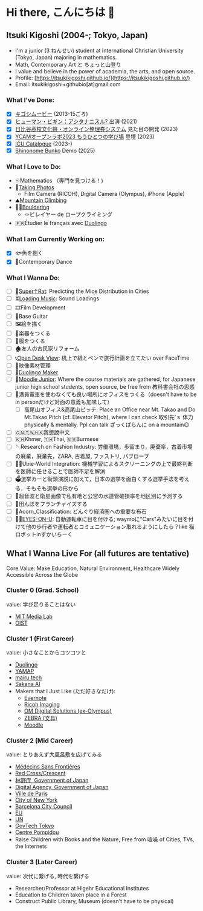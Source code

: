 # Hi there, こんにちは 👋
## Itsuki Kigoshi (2004-; Tokyo, Japan)
- I'm a junior (3 ねんせい) student at International Christian University (Tokyo, Japan) majoring in mathematics.
- Math, Contemporary Art と ちょっと山登り
- I value and believe in the power of academia, the arts, and open source.
- Profile: [https://itsukikigoshi.github.io/](https://itsukikigoshi.github.io/)
- Email: itsukikigoshi+githubio[at]gmail.com

### What I've Done:
- [x] [キゴシムービー](https://www.youtube.com/@itsukikigoshi) (2013-15ごろ)
- [x] [ヒューマン・ビギン：アシタナニスル?](https://theatreforall.net/movie/human-begin-what-arewedoingtomorrow/) 出演 (2021)
- [x] [日比谷高校文化祭・オンライン整理券システム](http://2023.seiryofes.com) 見た目の開発 (2023)
- [x] [YCAMオープンラボ2023 もうひとつの学び場](https://www.ycam.jp/events/2023/openlab/) 登壇 (2023)
- [x] [ICU Catalogue](https://github.com/ItsukiKigoshi/icu-catalogue) (2023-)
- [x] [Shinonome Bunko](https://github.com/ItsukiKigoshi/shinonome-bunko) Demo (2025)

### What I Love to Do:
- ♾️Mathematics （専門を見つける！)
- 📸[Taking Photos](https://www.instagram.com/itsukikigoshi/)
  - Film Camera (RICOH), Digital Camera (Olympus), iPhone (Apple)
- ⛰️[Mountain Climbing](https://yamap.com/users/3971974)
- 🧗‍♀️[Bouldering](https://www.instagram.com/icuboulderingclub/)
  - 🪢ビレイヤー de ロープクライミング
- 🇫🇷Étudier le français avec [Duolingo](https://www.duolingo.com/profile/ItsukiKigoshi)

### What I am Currently Working on:
- [x] 🐟魚を捌く
- [x] 💃Contemporary Dance

### What I Wanna Do:
- [ ] 🐀[Super↑Rat](https://github.com/ItsukiKigoshi/super-rat): Predicting the Mice Distribution in Cities
- [ ] ⏳[Loading Music](https://github.com/ItsukiKigoshi/road-to-be-loaded): Sound Loadings
- [ ] 🎞Film Development
- [ ] 🎸Base Guitar
- [ ] 🖼️絵を描く
- [ ] 🎺楽器をつくる
- [ ] 👚服をつくる
- [ ] 🏚️友人の古民家リフォーム
- [ ] 📞[Open Desk View](https://github.com/ItsukiKigoshi/open-desk-view): 机上で紙とペンで旅行計画を立てたい over FaceTime
- [ ] 🎥映像素材管理
- [ ] 🦉[Duolingo Maker](https://github.com/ItsukiKigoshi/duolingo-maker)
- [ ] 🏫[Moodle Junior](https://github.com/ItsukiKigoshi/moodle-junior): Where the course materials are gathered, for Japanese junior high school students, open source, be free from 教科書会社の思惑
- [ ] 🚋満員電車を使わなくても良い場所にオフィスをつくる（doesn't have to be in personだけど対面の意義も加味して）
  - [ ] 高尾山オフィス&高尾山ピッチ: Place an Office near Mt. Takao and Do Mt.Takao Pitch (cf. Elevetor Pitch), where I can check 取引先’ｓ 体力 physically & mentally. Ppl can talk ざっくばらんに on a mountain😉
- [ ] 🇨🇳🇹🇼🇭🇰我想說中文
- [ ] 🇰🇭Khmer, 🇹🇭Thai, 🇲🇲Burmese
- [ ] 🪡Research on Fashion Industry: 労働環境，歩留まり，廃棄率，古着市場の廃棄，廃棄先，ZARA, 古着屋, ファストリ,  パブローブ
- [ ] 👩‍⚕️Ubie-World Integration: 機械学習によるスクリーニングの上で最終判断を医師に任せることで医師不足を解消
- [ ] 🗳選挙カーと街頭演説に加えて，日本の選挙を面白くする選挙手法を考える．そもそも選挙の形から
- [ ] 🚰超音波と衛星画像で私有地と公営の水道管破損率を地区別に予測する
- [ ] 🌾田んぼをフランチャイズする
- [ ] 🌰Acorn_Classification: どんぐり経済圏への重要な布石
- [ ] 👀🚗[EYES-ON-U](https://github.com/ItsukiKigoshi/eyes-on-u): 自動運転車に目を付ける; waymoに"Cars"みたいに目を付けて他の歩行者や運転者とコミュニケーション取れるようにしたら？like 猫ロボットinすかいらーく

## What I Wanna Live For (all futures are tentative)
Core Value: Make Education, Natural Environment, Healthcare Widely Accessible Across the Globe

### Cluster 0 (Grad. School)
value: 学び足りることはない
- [MIT Media Lab](https://www.media.mit.edu)
- [OIST](https://www.oist.jp)

### Cluster 1 (First Career)
value: 小さなことからコツコツと
- [Duolingo](https://careers.duolingo.com)
- [YAMAP](https://corporate.yamap.co.jp)
- [mairu tech](https://www.mairutech.com)
- [Sakana AI](https://sakana.ai)
- Makers that I Just Like (ただ好きなだけ):
  - [Evernote](https://evernote.com/ja-jp)
  - [Ricoh Imaging](https://www.ricoh-imaging.co.jp/japan/)
  - [OM Dijgital Solutions (ex-Olympus)](https://jp.omsystem.com)
  - [ZEBRA (文具)](https://www.zebra.co.jp/)
  - [Moodle](https://moodle.org)

### Cluster 2 (Mid Career)
value: とりあえず大風呂敷を広げてみる
- [Médecins Sans Frontières](https://www.msf.org)
- [Red Cross/Crescent](https://www.icrc.org/en)
- [林野庁, Government of Japan](https://www.rinya.maff.go.jp)
- [Digital Agency, Government of Japan](https://www.digital.go.jp)
- [Ville de Paris](https://www.paris.fr)
- [City of New York](https://www.nyc.gov)
- [Barcelona City Council](https://www.barcelona.cat/en)
- [EU](https://european-union.europa.eu/index_fr)
- [UN](https://www.un.org/en/)
- [GovTech Tokyo](https://www.govtechtokyo.or.jp)
- [Centre Pompidou](https://www.centrepompidou.fr/fr/)
- Raise Children with Books and the Nature, Free from 喧噪 of Cities, TVs, the Internets

### Cluster 3 (Later Career)
value: 次代に繋げる, 時代を繋げる
- Researcher/Professor at Higehr Educational Institutes
- Education to Children taken place in a Forest
- Construct Public Library, Museum (doesn't have to be physical)
